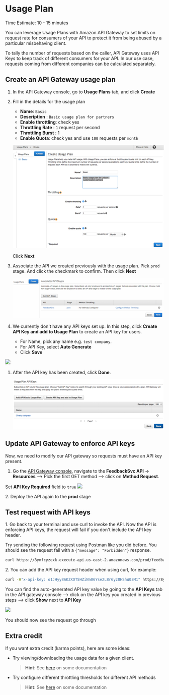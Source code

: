 # Usage Plan
Time Estimate: 10 - 15 minutes

You can leverage Usage Plans with Amazon API Gateway to set limits on request rate for consumers of your API to protect it from being abused by a particular misbehaving client.

To tally the number of requests based on the caller, API Gateway uses API Keys to keep track of different consumers for your API. In our use case, requests coming from different companies can be calculated separately. 

## Create an API Gateway usage plan 
1. In the API Gateway console, go to **Usage Plans** tab, and click **Create** 
1. Fill in the details for the usage plan 
	
	* **Name**: ```Basic```
	* **Description** : ```Basic usage plan for partners```
	* **Enable throttling**: check yes
	* **Throttling Rate** : ```1``` request per second
	* **Throttling Burst** : 1 
	* **Enable Quota**: check yes and use ```100``` requests per ```month```

	![Create Usage Plan screenshot](images/create-usage-plan.png)
	
	Click **Next**
	
1. Associate the API we created previously with the usage plan. Pick `prod` stage. And click the checkmark to confirm. Then click **Next**

	![add stage to Usage plan](images/5A-add-stage-to-plan.png)


1. We currently don't have any API keys set up. In this step, click **Create API Key and add to Usage Plan** to create an API key for users.

	* For Name, pick any name e.g.  `test company`.
	* For API Key, select **Auto Generate**
	* Click **Save**

  ![](../images/5A-auto-generate-API-key.png)

	
1. After the API key has been created, click **Done**.

	![](images/5A-API-key-created.png)
	
## Update API Gateway to enforce API keys

Now, we need to modify our API gateway so requests must have an API key present.

1. Go the [API Gateway console](https://console.aws.amazon.com/apigateway/home), navigate to the **FeedbackSvc API** -> **Resources** --> Pick the first GET method --> click on **Method Request**. 

  Set **API Key Required** field to `true`
  ![](../images/5B-confirm-usage-plan-requirement.png)

2\. Deploy the API again to the __prod__ stage

## Test request with API keys

1\. Go back to your terminal and use curl to invoke the API. Now the API is enforcing API keys, the request will fail if you don't include the API key header.

Try sending the following request using Postman like you did before. You should see the request fail with a `{"message": "Forbidden"}` response.

```bash
curl https://8ymfcyzexk.execute-api.us-east-2.amazonaws.com/prod/feedback
```

2\. You can add the API key request header when using curl, for example:
  
```bash
curl -H"x-api-key: o1JHyy8AKZXOT5HZiNn06Yse2L8r6yz8HShW0zM1" https://8ymfcyzexk.execute-api.us-east-2.amazonaws.com/prod/feedback
```
  
You can find the auto-generated API key value by going to the **API Keys** tab in the API gateway console --> click on the API key you created in previous steps --> click **Show** next to **API Key**

  ![](../images/5C-find-api-key.png)


You should now see the request go through

## Extra credit

If you want extra credit (karma points), here are some ideas:

* Try viewing/downloading the usage data for a given client. 
	
	> **Hint**: See [here](https://docs.aws.amazon.com/apigateway/latest/developerguide/api-gateway-create-usage-plans-with-console.html#api-gateway-usage-plan-manage-usage) on some documentation 

* Try configure different throttling thresholds for different API methods

	> **Hint**: See [here](https://docs.aws.amazon.com/apigateway/latest/developerguide/api-gateway-request-throttling.html#apig-request-throttling-stage-and-method-level-limits) on some documentation 
